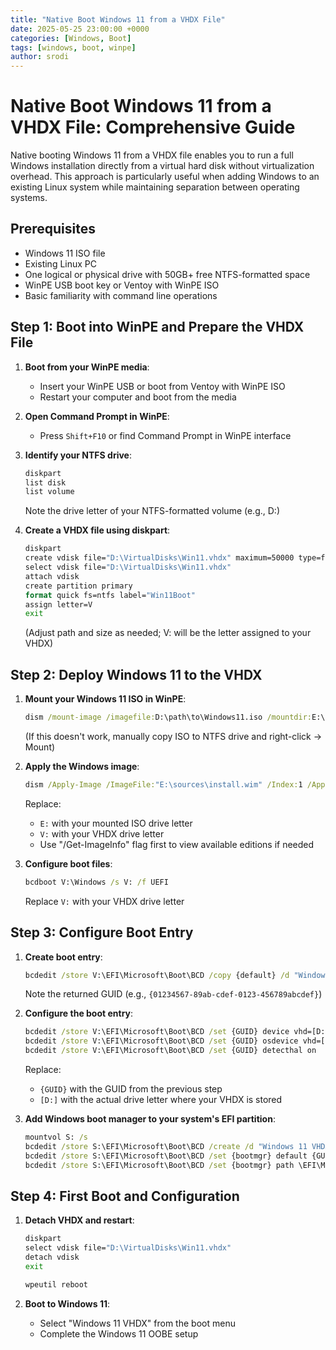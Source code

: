 ```yaml
---
title: "Native Boot Windows 11 from a VHDX File"
date: 2025-05-25 23:00:00 +0000
categories: [Windows, Boot]
tags: [windows, boot, winpe]
author: srodi
---
```


# Native Boot Windows 11 from a VHDX File: Comprehensive Guide #

Native booting Windows 11 from a VHDX file enables you to run a full Windows installation directly from a virtual hard disk without virtualization overhead. This approach is particularly useful when adding Windows to an existing Linux system while maintaining separation between operating systems.

## Prerequisites ##

- Windows 11 ISO file
- Existing Linux PC
- One logical or physical drive with 50GB+ free NTFS-formatted space
- WinPE USB boot key or Ventoy with WinPE ISO
- Basic familiarity with command line operations

## Step 1: Boot into WinPE and Prepare the VHDX File ##

1. **Boot from your WinPE media**:
    - Insert your WinPE USB or boot from Ventoy with WinPE ISO
    - Restart your computer and boot from the media

2. **Open Command Prompt in WinPE**:
    - Press `Shift+F10` or find Command Prompt in WinPE interface

3. **Identify your NTFS drive**:
    ```cmd
    diskpart
    list disk
    list volume
    ```
    Note the drive letter of your NTFS-formatted volume (e.g., D:)

4. **Create a VHDX file using diskpart**:
    ```cmd
    diskpart
    create vdisk file="D:\VirtualDisks\Win11.vhdx" maximum=50000 type=fixed
    select vdisk file="D:\VirtualDisks\Win11.vhdx"
    attach vdisk
    create partition primary
    format quick fs=ntfs label="Win11Boot"
    assign letter=V
    exit
    ```
    (Adjust path and size as needed; V: will be the letter assigned to your VHDX)

## Step 2: Deploy Windows 11 to the VHDX ##

1. **Mount your Windows 11 ISO in WinPE**:
    ```cmd
    dism /mount-image /imagefile:D:\path\to\Windows11.iso /mountdir:E:\ /index:1
    ```
    (If this doesn't work, manually copy ISO to NTFS drive and right-click → Mount)

2. **Apply the Windows image**:
    ```cmd
    dism /Apply-Image /ImageFile:"E:\sources\install.wim" /Index:1 /ApplyDir:"V:\"
    ```
    
    Replace:
    - `E:` with your mounted ISO drive letter
    - `V:` with your VHDX drive letter
    - Use "/Get-ImageInfo" flag first to view available editions if needed

3. **Configure boot files**:
    ```cmd
    bcdboot V:\Windows /s V: /f UEFI
    ```
    Replace `V:` with your VHDX drive letter

## Step 3: Configure Boot Entry ##

1. **Create boot entry**:
    ```cmd
    bcdedit /store V:\EFI\Microsoft\Boot\BCD /copy {default} /d "Windows 11 VHDX"
    ```
    Note the returned GUID (e.g., `{01234567-89ab-cdef-0123-456789abcdef}`)

2. **Configure the boot entry**:
    ```cmd
    bcdedit /store V:\EFI\Microsoft\Boot\BCD /set {GUID} device vhd=[D:]\VirtualDisks\Win11.vhdx
    bcdedit /store V:\EFI\Microsoft\Boot\BCD /set {GUID} osdevice vhd=[D:]\VirtualDisks\Win11.vhdx
    bcdedit /store V:\EFI\Microsoft\Boot\BCD /set {GUID} detecthal on
    ```
    
    Replace:
    - `{GUID}` with the GUID from the previous step
    - `[D:]` with the actual drive letter where your VHDX is stored

3. **Add Windows boot manager to your system's EFI partition**:
    ```cmd
    mountvol S: /s
    bcdedit /store S:\EFI\Microsoft\Boot\BCD /create /d "Windows 11 VHDX Boot" /application bootsector
    bcdedit /store S:\EFI\Microsoft\Boot\BCD /set {bootmgr} default {GUID}
    bcdedit /store S:\EFI\Microsoft\Boot\BCD /set {bootmgr} path \EFI\Microsoft\Boot\bootmgfw.efi
    ```

## Step 4: First Boot and Configuration ##

1. **Detach VHDX and restart**:
    ```cmd
    diskpart
    select vdisk file="D:\VirtualDisks\Win11.vhdx"
    detach vdisk
    exit
    
    wpeutil reboot
    ```

2. **Boot to Windows 11**:
    - Select "Windows 11 VHDX" from the boot menu
    - Complete the Windows 11 OOBE setup


